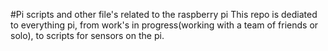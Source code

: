 #Pi scripts and other file's related to the raspberry pi
This repo is dediated to everything pi, from work's in progress(working with a team of friends or solo), to scripts for
sensors on the pi.